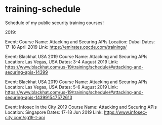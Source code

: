 # training-schedule
Schedule of my public security training courses!

2019:

Event:
Course Name: Attacking and Securing APIs
Location: Dubai
Dates: 17-18 April 2019
Link: https://emirates.opcde.com/trainings/

Event: Blackhat USA 2019
Course Name: Attacking and Securing APIs
Location: Las Vegas, USA
Dates: 3-4 August 2019
Link: https://www.blackhat.com/us-19/training/schedule/#attacking-and-securing-apis-14399


Event: Blackhat USA 2019
Course Name: Attacking and Securing APIs
Location: Las Vegas, USA
Dates: 5-6 August 2019
Link: https://www.blackhat.com/us-19/training/schedule/#attacking-and-securing-apis-143991547572613


Event: Infosec In the City 2019
Course Name: Attacking and Securing APIs
Location: Singapore
Dates: 17-18 Jun 2019
Link: https://www.infosec-city.com/sg19-t-api

